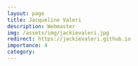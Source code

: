 ```yaml
---
layout: page
title: Jacqueline Valeri
description: Webmaster
img: /assets/img/jackievaleri.jpg
redirect: https://jackievaleri.github.io
importance: 4
category: 
---
```

